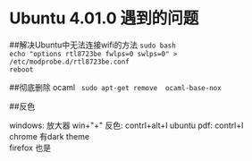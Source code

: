 # Ubuntu 4.01.0 遇到的问题

##解决Ubuntu中无法连接wifi的方法
`sudo bash`    
`echo "options rtl8723be fwlps=0 swlps=0" > /etc/modprobe.d/rtl8723be.conf `   
`reboot`   

##彻底删除 ocaml
` sudo apt-get remove  ocaml-base-nox`

##反色

windows: 放大器 win+"+" 反色: contrl+alt+I
ubuntu pdf: contrl+I  
chrome 有dark theme  
firefox 也是  
